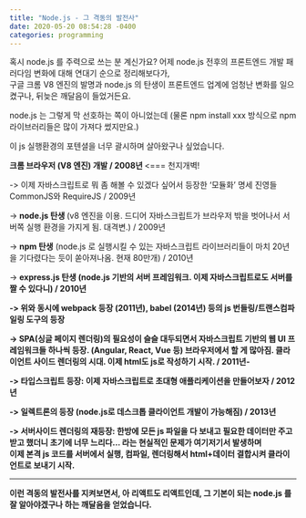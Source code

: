 ```yaml
---
title: "Node.js - 그 격동의 발전사"
date: 2020-05-20 08:54:28 -0400
categories: programming
---
```


혹시 node.js 를 주력으로 쓰는 분 계신가요? 어제 node.js 전후의 프론트엔드 개발 패러다임 변화에 대해 연대기 순으로 정리해보다가,  
구글 크롬 V8 엔진의 발명과 node.js 의 탄생이 프론트엔드 업계에 엄청난 변화를 일으켰구나, 뒤늦은 깨달음이 들었거든요. 

node.js 는 그렇게 막 선호하는 쪽이 아니었는데 (물론 npm install xxx 방식으로 npm 라이브러리들은 많이 가져다 썼지만요.)  

이 js 실행환경의 포텐셜을 너무 괄시하며 살아왔구나 싶었습니다.

<strong>크롬 브라우저 (V8 엔진) 개발 / 2008년 </strong>  <=== 천지개벽!

-> 이제 자바스크립트로 뭐 좀 해볼 수 있겠다 싶어서 등장한 ‘모듈화’ 명세 진영들 CommonJS와 RequireJS   / 2009년

-> <strong> node.js 탄생 </strong> (v8 엔진을 이용. 드디어 자바스크립트가 브라우저 밖을 벗어나서 서버쪽 실행 환경을 가지게 됨. 대격변.)  / 2009년

-> <strong>npm 탄생</strong> (node.js 로 실행시킬 수 있는 자바스크립트 라이브러리들이 마치 20년을 기다렸다는 듯이 쏟아져나옴. 현재 80만개) / 2010년

-> <strong>express.js 탄생 (node.js 기반의 서버 프레임워크. 이제 자바스크립트로도 서버를 짤 수 있다니) / 2010년

-> 위와 동시에 <strong>webpack</strong> 등장 (2011년), babel (2014년) 등의 js 번들링/트랜스컴파일링 도구의 등장

-> <strong>SPA(싱글 페이지 렌더링)</strong>의 필요성이 슬슬 대두되면서 자바스크립트 기반의 웹 UI 프레임워크들 하나씩 등장. (Angular, React, Vue 등)  브라우저에서 할 게 많아짐. 
클라이언트 사이드 렌더링의 시대. 이제 html도 js로 작성하기 시작. / 2011년-

-> <strong>타입스크립트</strong> 등장: 이제 자바스크립트로 초대형 애플리케이션을 만들어보자 / 2012년

-> <strong>일렉트론</strong>의 등장  (node.js로 데스크톱 클라이언트 개발이 가능해짐) / 2013년

-> <strong>서버사이드 렌더링</strong>의 재등장:  한방에 모든 js 파일을 다 보내고 필요한 데이터만 주고받고 했더니  초기에 너무 느리다... 라는 현실적인 문제가 여기저기서 발생하며  
이제 본격  js 코드를 서버에서 실행, 컴파일, 렌더링해서 html+데이터 결합시켜 클라이언트로 보내기 시작. 

<hr>

이런 격동의 발전사를 지켜보면서, 아 리액트도 리액트인데, 그 기본이 되는 node.js 를 잘 알아야겠구나 하는 깨달음을 얻었습니다.